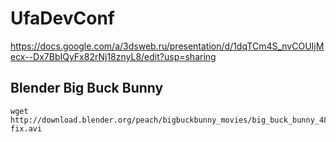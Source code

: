 # UfaDevConf

https://docs.google.com/a/3dsweb.ru/presentation/d/1dqTCm4S_nvCOUIjMecx--Dx7BbIQyFx82rNj18znyL8/edit?usp=sharing

## Blender Big Buck Bunny

```
wget http://download.blender.org/peach/bigbuckbunny_movies/big_buck_bunny_480p_surround-fix.avi
```
